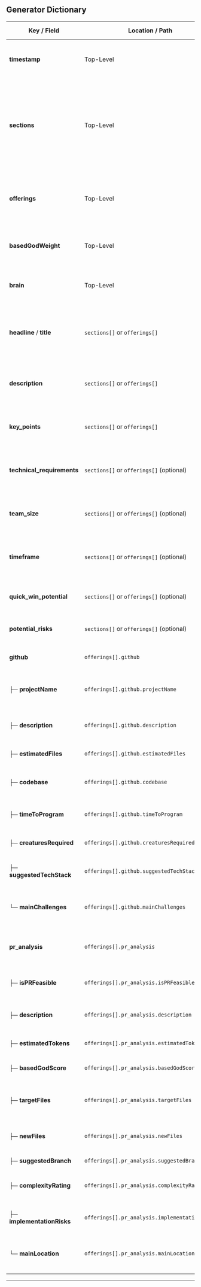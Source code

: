 ## Generator Dictionary

| **Key / Field**                | **Location / Path**                            | **Data Type**                           | **Description**                                                                                                                                                                                                                                  |
|--------------------------------|------------------------------------------------|-----------------------------------------|--------------------------------------------------------------------------------------------------------------------------------------------------------------------------------------------------------------------------------------------------|
| **timestamp**                  | Top-Level                                      | String (ISO 8601)                       | The date and time (UTC) when this Generator submission was created.                                                                                                                                                                             |
| **sections**                   | Top-Level                                      | Array of Objects                        | Contains high-level concepts or ideas from the Generator. Each item can include fields like `headline`/`title`, `description`, `key_points`, and optionally more details (technical requirements, team size, etc.).                                                                   |
| **offerings**                  | Top-Level                                      | Array of Objects                        | Contains more detailed project proposals, often including technical specs (`github`) and feasibility analyses (`pr_analysis`).                                                                                                                  |
| **basedGodWeight**             | Top-Level                                      | Number                                  | A numerical indicator used within BasedAI’s ecosystem to score or weight the Generator’s outputs.                                                                                                                                              |
| **brain**                      | Top-Level                                      | String or Object                        | References the “Brain” system in BasedAI. Can be `"NA"` if no specific Brain instance is used.                                                                                                                                                 |
| **headline** / **title**       | `sections[]` or `offerings[]`                 | String                                  | Descriptive name of the proposal or concept (e.g., “Community Safety Engagement Platform,” “Sheriff’s Leadership App”).                                                                                                                        |
| **description**                | `sections[]` or `offerings[]`                 | String                                  | A concise or expanded overview of the concept or project, highlighting its goals, scope, or intended impact.                                                                                                                                   |
| **key_points**                 | `sections[]` or `offerings[]`                 | Array of Strings                        | Bullet points explaining the core benefits, features, or advantages of the concept.                                                                                                                                                            |
| **technical_requirements**     | `sections[]` or `offerings[]` (optional)      | Array of Strings                        | Lists frameworks, languages, or integrations needed to implement the concept (e.g., React, Node.js, Unity, VR).                                                                                                                               |
| **team_size**                  | `sections[]` or `offerings[]` (optional)      | Number                                  | Estimated number of contributors or “creatures” (Generators) needed for development.                                                                                                                                                           |
| **timeframe**                  | `sections[]` or `offerings[]` (optional)      | Object                                  | Provides a `duration` label (e.g., “Short Sprint,” “Extended Hackathon”) and a `range` (1–2 weeks, 3–4 months, etc.).                                                                                                                         |
| **quick_win_potential**        | `sections[]` or `offerings[]` (optional)      | Boolean (or mixed)                      | Indicates whether the project can be quickly developed and delivered.                                                                                                                                                                          |
| **potential_risks**            | `sections[]` or `offerings[]` (optional)      | Array of Strings / Mixed                | Lists key risks or challenges (e.g., data privacy, scalability, engagement).                                                                                                                                                                   |
| **github**                     | `offerings[].github`                           | Object                                  | Specifies GitHub-related metadata for the proposed project.                                                                                                                                                                                   |
| ├─ **projectName**             | `offerings[].github.projectName`              | String                                  | Name of the GitHub repository (e.g., “community-safety-engagement-platform”).                                                                                                                                                                  |
| ├─ **description**             | `offerings[].github.description`              | String                                  | Longer technical narrative describing how the project will be built or organized.                                                                                                                                                              |
| ├─ **estimatedFiles**          | `offerings[].github.estimatedFiles`           | Number or String                        | Approximate file count for the codebase.                                                                                                                                                                                                       |
| ├─ **codebase**                | `offerings[].github.codebase`                 | Object                                  | Estimated line counts or complexities under `frontend`, `backend`, and `other` categories.                                                                                                                                                    |
| ├─ **timeToProgram**           | `offerings[].github.timeToProgram`            | String                                  | Rough estimate of the project’s coding duration (e.g., “2 weeks,” “14 weeks”).                                                                                                                                                                 |
| ├─ **creaturesRequired**       | `offerings[].github.creaturesRequired`         | Number                                  | How many Generator agents might be needed to build this.                                                                                                                                                                                      |
| ├─ **suggestedTechStack**      | `offerings[].github.suggestedTechStack`        | Array of Strings                        | Recommended tools and frameworks (e.g., React, Node.js, Docker).                                                                                                                                                                              |
| └─ **mainChallenges**          | `offerings[].github.mainChallenges`           | Array of Strings                        | The biggest hurdles or technical obstacles in developing this project.                                                                                                                                                                         |
| **pr_analysis**                | `offerings[].pr_analysis`                      | Object                                  | Analysis of whether or how this proposed project might fit into an existing codebase (e.g., BasedAI’s).                                                                                                                                       |
| ├─ **isPRFeasible**            | `offerings[].pr_analysis.isPRFeasible`         | String                                  | Often “NA,” indicates feasibility (or lack thereof) as a direct pull request.                                                                                                                                                                  |
| ├─ **description**             | `offerings[].pr_analysis.description`          | String                                  | Explains alignment with or divergence from the existing codebase.                                                                                                                                                                             |
| ├─ **estimatedTokens**         | `offerings[].pr_analysis.estimatedTokens`      | Number or String                        | May reflect approximate compute or token usage.                                                                                                                                                                                                |
| ├─ **basedGodScore**           | `offerings[].pr_analysis.basedGodScore`        | Number                                  | A project scoring metric used by BasedAI.                                                                                                                                                                                                     |
| ├─ **targetFiles**             | `offerings[].pr_analysis.targetFiles`          | Array of Strings                        | Existing files in the target repository that would be changed. Usually empty if the project is standalone.                                                                                                                                    |
| ├─ **newFiles**                | `offerings[].pr_analysis.newFiles`             | Array of Strings                        | Suggested new files to be created (e.g., “frontend/src/App.js,” “backend/server.js”).                                                                                                                                                         |
| ├─ **suggestedBranch**         | `offerings[].pr_analysis.suggestedBranch`      | String                                  | Proposed Git branch name for integration.                                                                                                                                                                                                     |
| ├─ **complexityRating**        | `offerings[].pr_analysis.complexityRating`     | Number (1–10)                           | Indicates the overall complexity level for implementing this proposal.                                                                                                                                                                        |
| ├─ **implementationRisks**     | `offerings[].pr_analysis.implementationRisks`  | Array of Strings                        | Summarizes possible pitfalls (scalability, security issues, lack of user engagement).                                                                                                                                                         |
| └─ **mainLocation**            | `offerings[].pr_analysis.mainLocation`         | String                                  | Where the final code should live (e.g., “new directory,” “standalone app,” “N/A”).                                                                                                                                                           |

---


